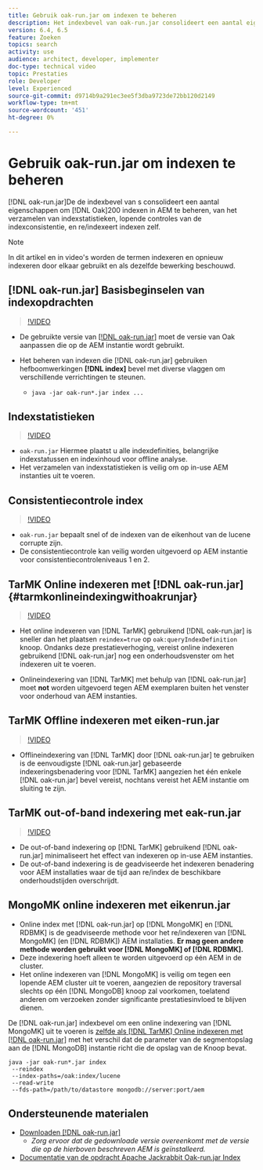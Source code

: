 ```yaml
---
title: Gebruik oak-run.jar om indexen te beheren
description: Het indexbevel van oak-run.jar consolideert een aantal eigenschappen om indexen van het Eak in AEM te beheren, van het verzamelen van indexstatistieken, het runnen van indexconsistentiecontroles, en re/indexeert indexen zelf.
version: 6.4, 6.5
feature: Zoeken
topics: search
activity: use
audience: architect, developer, implementer
doc-type: technical video
topic: Prestaties
role: Developer
level: Experienced
source-git-commit: d9714b9a291ec3ee5f3dba9723de72bb120d2149
workflow-type: tm+mt
source-wordcount: '451'
ht-degree: 0%

---
```



# Gebruik oak-run.jar om indexen te beheren

[!DNL oak-run.jar]De de indexbevel van s consolideert een aantal eigenschappen om  [!DNL Oak]200 indexen in AEM te beheren, van het verzamelen van indexstatistieken, lopende controles van de indexconsistentie, en re/indexeert indexen zelf.

>[!NOTE]
>
>In dit artikel en in video&#39;s worden de termen indexeren en opnieuw indexeren door elkaar gebruikt en als dezelfde bewerking beschouwd.

## [!DNL oak-run.jar] Basisbeginselen van indexopdrachten

>[!VIDEO](https://video.tv.adobe.com/v/21475/?quality=9&learn=on)

* De gebruikte versie van [[!DNL oak-run.jar]](https://repository.apache.org/service/local/artifact/maven/redirect?r=releases&amp;g=org.apache.jackrabbit&amp;a=oak-run&amp;v=1.8.0) moet de versie van Oak aanpassen die op de AEM instantie wordt gebruikt.
* Het beheren van indexen die [!DNL oak-run.jar] gebruiken hefboomwerkingen **[!DNL index]** bevel met diverse vlaggen om verschillende verrichtingen te steunen.

   * `java -jar oak-run*.jar index ...`

## Indexstatistieken

>[!VIDEO](https://video.tv.adobe.com/v/21477/?quality=12&learn=on)

* `oak-run.jar` Hiermee plaatst u alle indexdefinities, belangrijke indexstatussen en indexinhoud voor offline analyse.
* Het verzamelen van indexstatistieken is veilig om op in-use AEM instanties uit te voeren.

## Consistentiecontrole index

>[!VIDEO](https://video.tv.adobe.com/v/21476/?quality=12&learn=on)

* `oak-run.jar` bepaalt snel of de indexen van de eikenhout van de lucene corrupte zijn.
* De consistentiecontrole kan veilig worden uitgevoerd op AEM instantie voor consistentiecontroleniveaus 1 en 2.

## TarMK Online indexeren met [!DNL oak-run.jar] {#tarmkonlineindexingwithoakrunjar}

>[!VIDEO](https://video.tv.adobe.com/v/21479/?quality=12&learn=on)

* Het online indexeren van [!DNL TarMK] gebruikend [!DNL oak-run.jar] is sneller dan het plaatsen `reindex=true` op `oak:queryIndexDefinition` knoop. Ondanks deze prestatieverhoging, vereist online indexeren gebruikend [!DNL oak-run.jar] nog een onderhoudsvenster om het indexeren uit te voeren.

* Onlineindexering van [!DNL TarMK] met behulp van [!DNL oak-run.jar] moet **not** worden uitgevoerd tegen AEM exemplaren buiten het venster voor onderhoud van AEM instanties.

## TarMK Offline indexeren met eiken-run.jar

>[!VIDEO](https://video.tv.adobe.com/v/21478/?quality=12&learn=on)

* Offlineindexering van [!DNL TarMK] door [!DNL oak-run.jar] te gebruiken is de eenvoudigste [!DNL oak-run.jar] gebaseerde indexeringsbenadering voor [!DNL TarMK] aangezien het één enkele [!DNL oak-run.jar] bevel vereist, nochtans vereist het AEM instantie om sluiting te zijn.

## TarMK out-of-band indexering met eak-run.jar

>[!VIDEO](https://video.tv.adobe.com/v/21480/?quality=12&learn=on)

* De out-of-band indexering op [!DNL TarMK] gebruikend [!DNL oak-run.jar] minimaliseert het effect van indexeren op in-use AEM instanties.
* De out-of-band indexering is de geadviseerde het indexeren benadering voor AEM installaties waar de tijd aan re/index de beschikbare onderhoudstijden overschrijdt.

## MongoMK online indexeren met eikenrun.jar

* Online index met [!DNL oak-run.jar] op [!DNL MongoMK] en [!DNL RDBMK] is de geadviseerde methode voor het re/indexeren van [!DNL MongoMK] (en [!DNL RDBMK]) AEM installaties. **Er mag geen andere methode worden gebruikt voor  [!DNL MongoMK] of  [!DNL RDBMK].**
* Deze indexering hoeft alleen te worden uitgevoerd op één AEM in de cluster.
* Het online indexeren van [!DNL MongoMK] is veilig om tegen een lopende AEM cluster uit te voeren, aangezien de repository traversal slechts op één [!DNL MongoDB] knoop zal voorkomen, toelatend anderen om verzoeken zonder significante prestatiesinvloed te blijven dienen.

De [!DNL oak-run.jar] indexbevel om een online indexering van [!DNL MongoMK] uit te voeren is [zelfde als  [!DNL TarMK] Online indexeren met [!DNL oak-run.jar]](#tarmkonlineindexingwithoakrunjar) met het verschil dat de parameter van de segmentopslag aan de [!DNL MongoDB] instantie richt die de opslag van de Knoop bevat.

```
java -jar oak-run*.jar index
 --reindex
 --index-paths=/oak:index/lucene
 --read-write
 --fds-path=/path/to/datastore mongodb://server:port/aem
```

## Ondersteunende materialen

* [Downloaden [!DNL oak-run.jar]](https://repository.apache.org/#nexus-search;gav~org.apache.jackrabbit~oak-run~~~~kw,versionexpand)
   * *Zorg ervoor dat de gedownloade versie overeenkomt met de versie die op de hierboven beschreven AEM is geïnstalleerd.*
* [Documentatie van de opdracht Apache Jackrabbit Oak-run.jar Index](https://jackrabbit.apache.org/oak/docs/query/oak-run-indexing.html)
